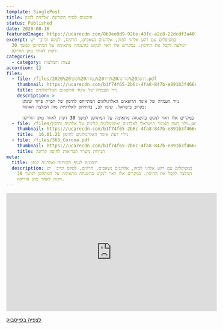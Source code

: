 ```yaml
---
template: SinglePost
title: חיסונים לנגיף הקורונה ואלרגיה למזון
status: Published
date: 2020-08-16
featuredImage: https://ucarecdn.com/0b9ee0d9-92be-40fc-a2c8-22dcdf3a407f/
excerpt: במטופלים עם רקע אלרגי למזון, אלרגנים נשאפים, חרקים, לטקס וכיוב' יש
  המלצה לקבל את החיסון. במקרים אלו ראוי לנקוט בהשגחה מתאימה על המתחסן למשך 30
  דקות לאחר מתן הזריקה.
categories:
  - category: עצות והמלצות
accordion: []
files:
  - file: /files/2020%20חיסון%20קורונה%20נייר%20עמדה%20סופי.pdf
    thumbnail: https://ucarecdn.com/b1f74f65-2b6c-4fa8-847b-e891b3f466e7/
    title: נייר העמדה של איגוד הרופאים האלרגולוגים
    description: >
      נייר העמדה של איגוד הרופאים האלרגולוגים המתייחס לחיסון של חברת פייזר שינתן
      בקרוב בישראל. שימו לב, בהתיחס לאלרגיות מזון המלצת האיגוד:  

      במטופלים עם רקע אלרגי למזון, אלרגנים נשאפים, חרקים, לטקס וכיוב' יש המלצה לקבל את החיסון. במקרים אלו ראוי לנקוט בהשגחה מתאימה על המתחסן למשך 30 דקות לאחר מתן הזריקה.
  - file: /files/גילוי_דעת_האיגוד_הישראלי_לאלרגיה_ואימונולוגיה_קלינית_על_אלרגיה_וחיסון.pdf
    thumbnail: https://ucarecdn.com/b1f74f65-2b6c-4fa8-847b-e891b3f466e7/
    title:  גילוי דעת איגוד האלרגולוגים לחיסון 16.01.21
  - file: /files/365_Corona.pdf
    thumbnail: https://ucarecdn.com/b1f74f65-2b6c-4fa8-847b-e891b3f466e7/
    title: הנחיות משרד הבריאות לחיסון קורונה
meta:
  title: חיסונים לנגיף הקורונה ואלרגיה למזון
  description: במטופלים עם רקע אלרגי למזון, אלרגנים נשאפים, חרקים, לטקס וכיוב' יש
    המלצה לקבל את החיסון. במקרים אלו ראוי לנקוט בהשגחה מתאימה על המתחסן למשך 30
    דקות לאחר מתן הזריקה.
---
```

<iframe src="https://www.facebook.com/plugins/video.php?height=314&href=https%3A%2F%2Fwww.facebook.com%2FFoodallergy.il%2Fvideos%2F219861009578666%2F&show_text=false&width=560&t=180" width="560" height="314" style="border:none;overflow:hidden" scrolling="no" frameborder="0" allowfullscreen="true" allow="autoplay; clipboard-write; encrypted-media; picture-in-picture; web-share" allowFullScreen="true"></iframe>

[לצפיה בפייסבוק](https://fb.watch/2QzjR1nbgW/)